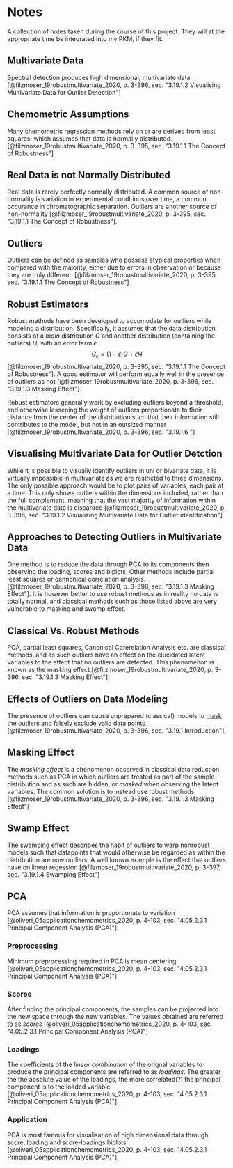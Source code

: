 # Notes

A collection of notes taken during the course of this project. They will at the appropriate time be integrated into my PKM, if they fit.

## Multivariate Data

Spectral detection produces high dimensional, multivariate data [@filzmoser_19robustmultivariate_2020, p. 3-396, sec. "3.19.1.2 Visualising Multivariate Data for Outlier Detection"]

## Chemometric Assumptions

Many chemometric regression methods rely on or are derived from least squares, which assumes that data is normally distributed. [@filzmoser_19robustmultivariate_2020, p. 3-395, sec. "3.19.1.1 The Concept of Robustness"]

## Real Data is not Normally Distributed

Real data is rarely perfectly normally distributed. A common source of non-normality is variation in experimental conditions over time, a common occurance in chromatographic separation. Outliers are another source of non-normality [@filzmoser_19robustmultivariate_2020, p. 3-395, sec. "3.19.1.1 The Concept of Robustness"]. 

## Outliers

Outliers can be defined as samples who possess atypical properties when compared with the majority, either due to errors in observation or because they are truly different. [@filzmoser_19robustmultivariate_2020, p. 3-395, sec. "3.19.1.1 The Concept of Robustness"]

## Robust Estimators

Robust methods have been developed to accomodate for outliers while modeling a distribution. Specifically, it assumes that the data distribution consists of a *main* distribution $G$ and another distribution (containing the outliers) $H$, with an error term $\epsilon$: $$G_{ \epsilon }=( 1 - \epsilon ) G + \epsilon H$$ [@filzmoser_19robustmultivariate_2020, p. 3-395, sec. "3.19.1.1 The Concept of Robustness"]. A good estimator will perform equally well in the presence of outliers as not [@filzmoser_19robustmultivariate_2020, p. 3-396, sec. "3.19.1.3 Masking Effect"].

Robust estimators generally work by excluding outliers beyond a threshold, and otherwise lessening the weight of outliers proportionate to their distance from the center of the distribution such that their information still contributes to the model, but not in an outsized manner [@filzmoser_19robustmultivariate_2020, p. 3-396, sec. "3.19.1.6 "]

## Visualising Multivariate Data for Outlier Detction

While it is possible to visually identify outliers in uni or bivariate data, it is virtually impossible in multivariate as we are restricted to three dimensions. The only possible approach would be to plot pairs of variables, each pair at a time. This only shows outliers within the dimensions included, rather than the full complement, meaning that the vast majority of information within the multivariate data is discarded [@filzmoser_19robustmultivariate_2020, p. 3-396, sec. "3.19.1.2 Visualizing Multivariate Data for Outlier identification"]

## Approaches to Detecting Outliers in Multivariate Data

One method is to reduce the data through PCA to its components then observing the loading, scores and biplots. Other methods include partial least squares or cannonical correlation analysis. [@filzmoser_19robustmultivariate_2020, p. 3-396, sec. "3.19.1.3 Masking Effect"]. It is however better to use robust methods as in reality no data is totally normal, and classical methods such as those listed above are very vulnerable to masking and swamp effect.

## Classical Vs. Robust Methods

PCA, partial least squares, Canonical Corerelation Analysis etc. are classical methods, and as such outliers have an effect on the elucidated latent variables to the effect that no outliers are detected. This phenomenon is known as the masking effect [@filzmoser_19robustmultivariate_2020, p. 3-396, sec. "3.19.1.3 Masking Effect"].

## Effects of Outliers on Data Modeling

The presence of outliers can cause unprepared (classical) models to [mask the outliers](#masking-effect) and falsely [exclude valid data points](#swamp-effect) [@filzmoser_19robustmultivariate_2020, p. 3-396, sec. "3.19.1 Introduction"].



## Masking Effect

The *masking effect* is a phenomenon observed in classical data reduction methods such as PCA in which outliers are treated as part of the sample distribution and as such are hidden, or *masked* when observing the latent variables. The common solution is to instead use robust methods [@filzmoser_19robustmultivariate_2020, p. 3-396, sec. "3.19.1.3 Masking Effect"]

## Swamp Effect

The swamping effect describes the habit of outliers to warp nonrobust models such that datapoints that would otherwise be regarded as within the distribution are now outliers. A well known example is the effect that outliers have on linear regession [@filzmoser_19robustmultivariate_2020, p. 3-397, sec. "3.19.1.4 Swamping Effect"]

## PCA

PCA assumes that information is proportionate to variation [@oliveri_05applicationchemometrics_2020, p. 4-103, sec. "4.05.2.3.1 Principal Component Analysis (PCA)"].

### Preprocessing

Minimum preprocessing required in PCA is mean centering [@oliveri_05applicationchemometrics_2020, p. 4-103, sec. "4.05.2.3.1 Principal Component Analysis (PCA)"]

### Scores

After finding the principal components, the samples can be projected into the new space through the new variables. The values obtained are referred to as *scores* [@oliveri_05applicationchemometrics_2020, p. 4-103, sec. "4.05.2.3.1 Principal Component Analysis (PCA)"]

### Loadings

The coefficients of the *linear combination* of the orignal variables to produce the principal components are referred to as *loadings*. The greater the the absolute value of the loadings, the more correlated(?) the principal component is to the loaded variable [@oliveri_05applicationchemometrics_2020, p. 4-103, sec. "4.05.2.3.1 Principal Component Analysis (PCA)"].

### Application

PCA is most famous for visualisation of high dimensional data through score, loading and score-loadings biplots [@oliveri_05applicationchemometrics_2020, p. 4-103, sec. "4.05.2.3.1 Principal Component Analysis (PCA)"].

